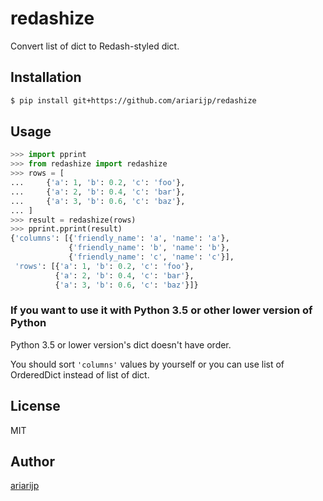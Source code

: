 # redashize

Convert list of dict to Redash-styled dict.

## Installation

```bash
$ pip install git+https://github.com/ariarijp/redashize
```

## Usage

```python
>>> import pprint
>>> from redashize import redashize
>>> rows = [
...     {'a': 1, 'b': 0.2, 'c': 'foo'},
...     {'a': 2, 'b': 0.4, 'c': 'bar'},
...     {'a': 3, 'b': 0.6, 'c': 'baz'},
... ]
>>> result = redashize(rows)
>>> pprint.pprint(result)
{'columns': [{'friendly_name': 'a', 'name': 'a'},
             {'friendly_name': 'b', 'name': 'b'},
             {'friendly_name': 'c', 'name': 'c'}],
 'rows': [{'a': 1, 'b': 0.2, 'c': 'foo'},
          {'a': 2, 'b': 0.4, 'c': 'bar'},
          {'a': 3, 'b': 0.6, 'c': 'baz'}]}
```

### If you want to use it with Python 3.5 or other lower version of Python

Python 3.5 or lower version's dict doesn't have order.

You should sort `'columns'` values by yourself or you can use list of OrderedDict instead of list of dict.

## License

MIT

## Author

[ariarijp](https://github.com/ariarijp)